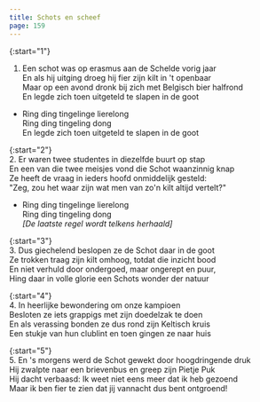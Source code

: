 ```yaml
---
title: Schots en scheef
page: 159
---  
```


{:start="1"}  
1.  Een schot was op erasmus aan de Schelde vorig jaar  
En als hij uitging droeg hij fier zijn kilt in 't openbaar   
Maar op een avond dronk bij zich met Belgisch bier halfrond  
En legde zich toen uitgeteld te slapen in de goot  

- Ring ding tingelinge lierelong  
Ring ding tingeling dong  
En legde zich toen uitgeteld te slapen in de goot  


{:start="2"}  
2. Er waren twee studentes in diezelfde buurt op stap  
En een van die twee meisjes vond die Schot waanzinnig knap  
Ze heeft de vraag in ieders hoofd onmiddelijk gesteld:   
"Zeg, zou het waar zijn wat men van zo'n kilt altijd vertelt?"  


- Ring ding tingelinge lierelong  
Ring ding tingeling dong  
_[De laatste regel wordt telkens herhaald]_  


{:start="3"}  
3. Dus giechelend beslopen ze de Schot daar in de goot  
Ze trokken traag zijn kilt omhoog, totdat die inzicht bood  
En niet verhuld door ondergoed, maar ongerept en puur,  
Hing daar in volle glorie een Schots wonder der natuur  


{:start="4"}  
4. In heerlijke bewondering om onze kampioen  
Besloten ze iets grappigs met zijn doedelzak te doen  
En als verassing bonden ze dus rond zijn Keltisch kruis  
Een stukje van hun clublint en toen gingen ze naar huis  


{:start="5"}  
5. En 's morgens werd de Schot gewekt door hoogdringende druk  
Hij zwalpte naar een brievenbus en greep zijn Pietje Puk  
Hij dacht verbaasd: Ik weet niet eens meer dat ik heb gezoend  
Maar ik ben fier te zien dat jij vannacht dus bent ontgroend!  